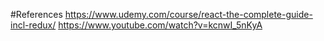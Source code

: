 #References
https://www.udemy.com/course/react-the-complete-guide-incl-redux/
https://www.youtube.com/watch?v=kcnwI_5nKyA
